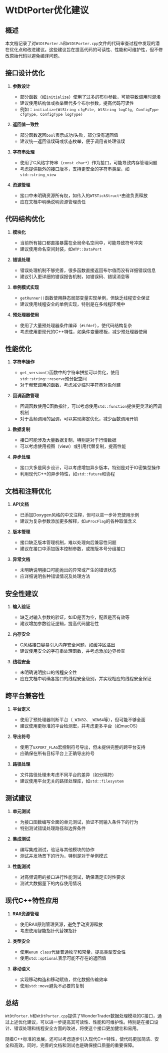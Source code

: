 # WtDtPorter优化建议

## 概述

本文档记录了对`WtDtPorter.h`和`WtDtPorter.cpp`文件的代码审查过程中发现的潜在优化点和改进建议。这些建议旨在提高代码的可读性、性能和可维护性，但不修改原始代码以避免编译问题。

## 接口设计优化

1. **参数设计**
   - 部分函数（如`initialize`）使用了过多的布尔参数，可能导致调用时混淆
   - 建议使用结构体或枚举替代多个布尔参数，提高代码可读性
   - 例如：`initialize(WtString cfgFile, WtString logCfg, ConfigType cfgType, ConfigType logType)`

2. **返回值一致性**
   - 部分函数返回`bool`表示成功/失败，部分没有返回值
   - 建议统一返回错误码或状态枚举，便于调用者处理错误

3. **字符串处理**
   - 使用了C风格字符串（`const char*`）作为接口，可能导致内存管理问题
   - 考虑提供额外的接口版本，支持更安全的字符串类型，如`std::string_view`

4. **资源管理**
   - 接口中未明确资源所有权，如传入的`WTSTickStruct*`由谁负责释放
   - 应在文档中明确说明资源管理责任

## 代码结构优化

1. **模块化**
   - 当前所有接口都直接暴露在全局命名空间中，可能导致符号冲突
   - 建议使用命名空间封装，如`WTP::DataPort`

2. **错误处理**
   - 错误处理机制不够完善，很多函数直接返回布尔值而没有详细错误信息
   - 建议引入更详细的错误报告机制，如错误码、错误消息等

3. **单例模式实现**
   - `getRunner()`函数使用静态局部变量实现单例，但缺乏线程安全保证
   - 建议使用线程安全的单例实现，特别是在多线程环境中

4. **预处理器使用**
   - 使用了大量预处理器条件编译（`#ifdef`），使代码结构复杂
   - 考虑使用更现代的C++特性，如条件变量模板，减少预处理器使用

## 性能优化

1. **字符串操作**
   - `get_version()`函数中的字符串拼接可以优化，使用`std::string::reserve`预分配空间
   - 对于频繁调用的函数，考虑减少临时字符串对象创建

2. **回调函数管理**
   - 回调函数使用C函数指针，可以考虑使用`std::function`提供更灵活的回调机制
   - 对于高频调用的回调，可以实现绑定优化，减少函数调用开销

3. **数据复制**
   - 接口可能涉及大量数据复制，特别是对于行情数据
   - 可以考虑使用视图（view）或引用代替复制，提高性能

4. **异步处理**
   - 接口大多是同步设计，可以考虑增加异步版本，特别是对于IO密集型操作
   - 利用现代C++的异步特性，如`std::future`和协程

## 文档和注释优化

1. **API文档**
   - 已添加Doxygen风格的中文注释，但可以进一步补充使用示例
   - 建议为复杂参数添加更多解释，如`uProcFlag`的各种取值含义

2. **版本管理**
   - 接口缺乏版本管理机制，难以处理向后兼容性问题
   - 建议在接口中添加版本控制参数，或按版本号分组接口

3. **异常文档**
   - 未明确说明接口可能抛出的异常或产生的错误状态
   - 应详细说明各种错误情况及处理方法

## 安全性建议

1. **输入验证**
   - 缺乏对输入参数的验证，如ID是否为空，配置是否有效等
   - 建议增加参数验证逻辑，提高代码健壮性

2. **内存安全**
   - C风格接口容易引入内存安全问题，如缓冲区溢出
   - 建议使用安全的字符串处理函数，并考虑添加边界检查

3. **线程安全**
   - 未明确说明接口的线程安全性
   - 应在文档中明确各接口的线程安全级别，并实现相应的线程安全保证

## 跨平台兼容性

1. **平台定义**
   - 使用了预处理器判断平台（`_WIN32`、`_WIN64`等），但可能不够全面
   - 建议使用更标准的平台检测宏，并考虑更多平台（如macOS）

2. **导出符号**
   - 使用了`EXPORT_FLAG`宏控制符号导出，但未提供完整的跨平台支持
   - 应确保在所有目标平台上正确导出符号

3. **路径处理**
   - 文件路径处理未考虑不同平台的差异（如分隔符）
   - 建议使用平台无关的路径处理库，如`std::filesystem`

## 测试建议

1. **单元测试**
   - 为接口函数编写全面的单元测试，验证不同输入条件下的行为
   - 特别测试错误处理路径和边界条件

2. **集成测试**
   - 编写集成测试，验证与其他模块的协作
   - 测试并发场景下的行为，特别是对于单例模式

3. **性能测试**
   - 对高频调用的接口进行性能测试，确保满足实时性要求
   - 测试大数据量下的内存使用情况

## 现代C++特性应用

1. **RAII资源管理**
   - 使用RAII原则管理资源，避免手动资源释放
   - 考虑使用智能指针代替裸指针

2. **类型安全**
   - 使用`enum class`代替普通枚举和常量，提高类型安全性
   - 使用`std::optional`表示可能不存在的返回值

3. **移动语义**
   - 实现移动构造和移动赋值，优化数据传输效率
   - 使用`std::move`避免不必要的复制

## 总结

`WtDtPorter.h`和`WtDtPorter.cpp`提供了WonderTrader数据处理模块的C接口，通过上述优化建议，可以进一步提高其可读性、性能和可维护性。特别是在接口设计、错误处理和线程安全方面的改进，将使这个接口更加健壮和易用。

随着C++标准的发展，还可以考虑逐步引入现代C++特性，使代码更加简洁、安全和高效。同时，完善的文档和测试也是确保接口质量的重要保障。
